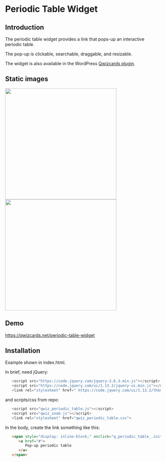 # Periodic Table Widget

## Introduction

The periodic table widget provides a link that pops-up an interactive periodic table.

The pop-up is clickable, searchable, draggable, and resizable.

The widget is also available in the WordPress [Qwizcards plugin](https://wordpress.org/plugins/qwiz-online-quizzes-and-flashcards).

## Static images

<img src="https://qwizcards.net/wp-content/uploads/2022/12/periodic_table_initial.jpg" width="360" /> <img src="https://qwizcards.net/wp-content/uploads/2022/12/period_table_click.jpg" width="360" />

## Demo

   https://qwizcards.net/periodic-table-widget

## Installation

Example shown in index.html.

In brief, need jQuery:

```javascript
   <script src="https://code.jquery.com/jquery-3.6.3.min.js"></script>
   <script src="https://code.jquery.com/ui/1.13.2/jquery-ui.min.js"></script>
   <link rel="stylesheet" href=" https://code.jquery.com/ui/1.13.2/themes/base/jquery-ui.css">
```
and scripts/css from repo:
```javascript
   <script src="qwiz_periodic_table.js"></script>
   <script src="qwiz_zoom.js"></script>
   <link rel="stylesheet" href="qwiz_periodic_table.css">
```

In the body, create the link something like this:
```html
   <span style="display: inline-block;" onclick="q_periodic_table_.init (this)">
      <a href="#">
         Pop-up periodic table
      </a>
   </span>
```


